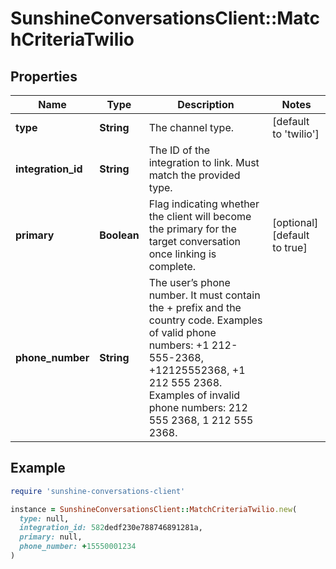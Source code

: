 # SunshineConversationsClient::MatchCriteriaTwilio

## Properties

| Name | Type | Description | Notes |
| ---- | ---- | ----------- | ----- |
| **type** | **String** | The channel type. | [default to &#39;twilio&#39;] |
| **integration_id** | **String** | The ID of the integration to link. Must match the provided type. |  |
| **primary** | **Boolean** | Flag indicating whether the client will become the primary for the target conversation once linking is complete. | [optional][default to true] |
| **phone_number** | **String** | The user’s phone number. It must contain the + prefix and the country code. Examples of valid phone numbers: +1 212-555-2368, +12125552368, +1 212 555 2368. Examples of invalid phone numbers: 212 555 2368, 1 212 555 2368.  |  |

## Example

```ruby
require 'sunshine-conversations-client'

instance = SunshineConversationsClient::MatchCriteriaTwilio.new(
  type: null,
  integration_id: 582dedf230e788746891281a,
  primary: null,
  phone_number: +15550001234
)
```

